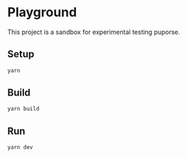 # Playground

This project is a sandbox for experimental testing puporse.

## Setup

```sh
yarn
```

## Build

```sh
yarn build
```

## Run

```sh
yarn dev
```
